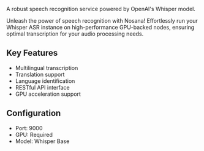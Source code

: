 A robust speech recognition service powered by OpenAI's Whisper model.

Unleash the power of speech recognition with Nosana! Effortlessly run your Whisper ASR instance on high-performance GPU-backed nodes, ensuring optimal transcription for your audio processing needs.

## Key Features
- Multilingual transcription
- Translation support
- Language identification
- RESTful API interface
- GPU acceleration support

## Configuration
- Port: 9000
- GPU: Required
- Model: Whisper Base
